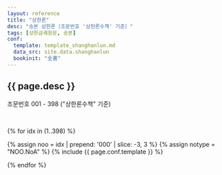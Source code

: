 ```yaml
---
layout: reference
title: "상한론"
desc: "송본 상한론〔조문번호 '상한론수책' 기준〕"
tags: [상한금궤원문, 송본]
conf:
  template: template_shanghanlun.md
  data_src: site.data.shanghanlun
  bookinit: "全書"
---
```



{{ page.desc }}
---------

조문번호 001 - 398 ("상한론수책" 기준)

<br>

{% for idx in (1..398) %}

{% assign noo = idx | prepend: '000' | slice: -3, 3 %}
{% assign notype = "NOO.NoA" %}
{% include {{ page.conf.template }} %}


{% endfor %}
